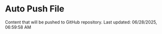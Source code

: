 # Auto Push File

Content that will be pushed to GitHub repository.
Last updated: 06/28/2025, 06:59:58 AM